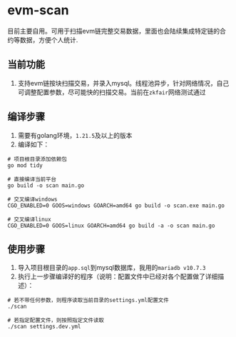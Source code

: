 # evm-scan
目前主要自用。可用于扫描evm链完整交易数据，里面也会陆续集成特定链的合约等数据，方便个人统计.  

## 当前功能
1. 支持evm链按块扫描交易，并录入mysql。线程池异步，针对网络情况，自己可调整配置参数，尽可能快的扫描交易。当前在`zkfair`网络测试通过  

## 编译步骤
1. 需要有golang环境，`1.21.5`及以上的版本  
2. 编译如下：
```shell
# 项目根目录添加依赖包
go mod tidy

# 直接编译当前平台
go build -o scan main.go

# 交叉编译windows
CGO_ENABLED=0 GOOS=windows GOARCH=amd64 go build -o scan.exe main.go

# 交叉编译linux
CGO_ENABLED=0 GOOS=linux GOARCH=amd64 go build -a -o scan main.go
```

## 使用步骤
1. 导入项目根目录的`app.sql`到mysql数据库，我用的`mariadb v10.7.3`  
2. 执行上一步骤编译好的程序（说明：配置文件中已经对各个配置做了详细描述）：
```shell
# 若不带任何参数，则程序读取当前目录的settings.yml配置文件
./scan

# 若指定配置文件，则按照指定文件读取
./scan settings.dev.yml
```

